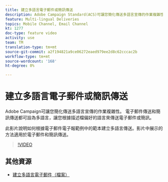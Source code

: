 ```yaml
---
title: 建立多語言電子郵件或簡訊傳送
description: Adobe Campaign Standard(ACS)可讓您簡化傳送多語言宣傳的作業複雜性。 電子郵件傳送和簡訊傳送都可設為多語言，讓您根據描述檔偏好的語言來傳送電子郵件或簡訊。 視訊中展示的方法適用於電子郵件和簡訊傳送。
feature: Multi-lingual Deliveries
topics: Mobile Channel, Email Channel
kt: 1277
doc-type: feature video
activity: use
team: TM
translation-type: tm+mt
source-git-commit: a2f194821a9ce06272eaed979ee2d8c62cccac2b
workflow-type: tm+mt
source-wordcount: '168'
ht-degree: 0%

---
```



# 建立多語言電子郵件或簡訊傳送

Adobe Campaign可讓您簡化傳送多語言宣傳的作業複雜性。 電子郵件傳送和簡訊傳送都可設為多語言，讓您根據描述檔偏好的語言來傳送電子郵件或簡訊。

此影片說明如何根據電子郵件電子報範例中的範本建立多語言傳送。影片中展示的方法適用於電子郵件和簡訊傳送。

>[!VIDEO](https://video.tv.adobe.com/v/23252?quality=12)

## 其他資源

* [建立多語言電子郵件（檔案）](https://docs.adobe.com/content/help/en/campaign-standard/using/communication-channels/email-messages/creating-a-multilingual-email.html)
